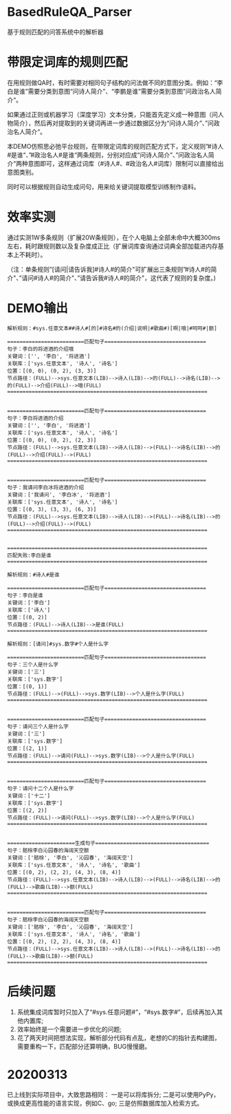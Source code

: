 # BasedRuleQA_Parser
基于规则匹配的问答系统中的解析器

# 带限定词库的规则匹配
在用规则做QA时，有时需要对相同句子结构的问法做不同的意图分类。例如：“李白是谁”需要分类到意图“问诗人简介”、“李鹏是谁”需要分类到意图”问政治名人简介“。

如果通过正则或机器学习（深度学习）文本分类，只能首先定义成一种意图（问人物简介），然后再对提取到的关键词再进一步通过数据区分为“问诗人简介”、”问政治名人简介“。

本DEMO仿照思必弛平台规则，在带限定词库的规则匹配方式下，定义规则”#诗人#是谁“、”#政治名人#是谁“两条规则，分别对应成“问诗人简介”、”问政治名人简介“两种意图即可，这样通过词库（#诗人#、#政治名人#词库）限制可以直接给出意图类别。

同时可以根据规则自动生成问句，用来给关键词提取模型训练制作语料。

# 效率实测
通过实测1W多条规则（扩展20W条规则），在个人电脑上全部未命中大概300ms左右，耗时跟规则数以及复杂度成正比（扩展词库查询通过词典全部加载进内存基本上不耗时）。

（注：单条规则”[请问|请告诉我]#诗人#的简介"可扩展出三条规则”#诗人#的简介"、”请问#诗人#的简介"、”请告诉我#诗人#的简介"，这代表了规则的复杂度。)


# DEMO输出
```
解析规则：#sys.任意文本##诗人#[的]#诗名#的(介绍|说明|#歌曲#)[啊|哦|#呵呵#|额]

=========================匹配句子=================================
句子：李白的将进酒的介绍哦
关键词：['', '李白', '将进酒']
关联库：['sys.任意文本', '诗人', '诗名']
位置：[(0, 0), (0, 2), (3, 3)]
节点路径：(FULL)-->sys.任意文本(LIB)-->诗人(LIB)-->的(FULL)-->诗名(LIB)-->的(FULL)-->介绍(FULL)-->哦(FULL)
=================================================================


=========================匹配句子=================================
句子：李白将进酒的介绍
关键词：['', '李白', '将进酒']
关联库：['sys.任意文本', '诗人', '诗名']
位置：[(0, 0), (0, 2), (2, 3)]
节点路径：(FULL)-->sys.任意文本(LIB)-->诗人(LIB)-->(FULL)-->诗名(LIB)-->的(FULL)-->介绍(FULL)-->(FULL)
=================================================================


=========================匹配句子=================================
句子：我请问李白冰将进酒的介绍
关键词：['我请问', '李白冰', '将进酒']
关联库：['sys.任意文本', '诗人', '诗名']
位置：[(0, 3), (3, 3), (6, 3)]
节点路径：(FULL)-->sys.任意文本(LIB)-->诗人(LIB)-->(FULL)-->诗名(LIB)-->的(FULL)-->介绍(FULL)-->(FULL)
=================================================================


=================================================================
匹配失败:李白是谁
=================================================================

解析规则：#诗人#是谁

=========================匹配句子=================================
句子：李白是谁
关键词：['李白']
关联库：['诗人']
位置：[(0, 2)]
节点路径：(FULL)-->诗人(LIB)-->是谁(FULL)
=================================================================

解析规则：[请问]#sys.数字#个人是什么字

=========================匹配句子=================================
句子：三个人是什么字
关键词：['三']
关联库：['sys.数字']
位置：[(0, 1)]
节点路径：(FULL)-->(FULL)-->sys.数字(LIB)-->个人是什么字(FULL)
=================================================================


=========================匹配句子=================================
句子：请问三个人是什么字
关键词：['三']
关联库：['sys.数字']
位置：[(2, 1)]
节点路径：(FULL)-->请问(FULL)-->sys.数字(LIB)-->个人是什么字(FULL)
=================================================================


=========================匹配句子=================================
句子：请问十二个人是什么字
关键词：['十二']
关联库：['sys.数字']
位置：[(2, 2)]
节点路径：(FULL)-->请问(FULL)-->sys.数字(LIB)-->个人是什么字(FULL)
=================================================================


======================生成句子=====================================
句子：脴梌李白沁园春的海阔天空额
关键词：['脴梌', '李白', '沁园春', '海阔天空']
关联库：['sys.任意文本', '诗人', '诗名', '歌曲']
位置：[(0, 2), (2, 2), (4, 3), (8, 4)]
节点路径：(FULL)-->sys.任意文本(LIB)-->诗人(LIB)-->(FULL)-->诗名(LIB)-->的(FULL)-->歌曲(LIB)-->额(FULL)
=================================================================


=========================匹配句子=================================
句子：脴梌李白沁园春的海阔天空额
关键词：['脴梌', '李白', '沁园春', '海阔天空']
关联库：['sys.任意文本', '诗人', '诗名', '歌曲']
位置：[(0, 2), (2, 2), (4, 3), (8, 4)]
节点路径：(FULL)-->sys.任意文本(LIB)-->诗人(LIB)-->(FULL)-->诗名(LIB)-->的(FULL)-->歌曲(LIB)-->额(FULL)
=================================================================

```

# 后续问题
1. 系统集成词库暂时只加入了“#sys.任意问题#”，“#sys.数字#”，后续再加入其他内置库;
2. 效率始终是一个需要进一步优化的问题;
3. 花了两天时间把想法实现，解析部分代码有点乱，老想的C的指针去构建图，需要重构一下，匹配部分还算明确，BUG慢慢磨。

# 20200313
已上线到实际项目中，大致思路相同：
一是可以将库拆分;
二是可以使用PyPy，或换成更高性能的语言实现，例如C、go;
三是仿照数据库加入检索方式。

